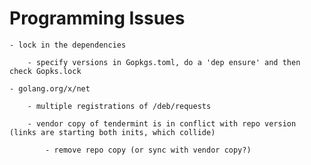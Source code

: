 # Programming Issues

	- lock in the dependencies

		- specify versions in Gopkgs.toml, do a 'dep ensure' and then check Gopks.lock 

	- golang.org/x/net

	 	- multiple registrations of /deb/requests

		- vendor copy of tendermint is in conflict with repo version (links are starting both inits, which collide)

			- remove repo copy (or sync with vendor copy?)
		
